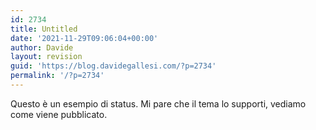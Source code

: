 ```yaml
---
id: 2734
title: Untitled
date: '2021-11-29T09:06:04+00:00'
author: Davide
layout: revision
guid: 'https://blog.davidegallesi.com/?p=2734'
permalink: '/?p=2734'
---
```


Questo è un esempio di status. Mi pare che il tema lo supporti, vediamo come viene pubblicato.